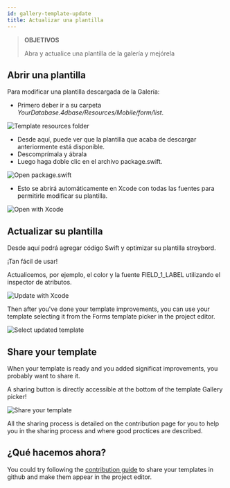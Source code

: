 ```yaml
---
id: gallery-template-update
title: Actualizar una plantilla
---
```


> **OBJETIVOS**
> 
> Abra y actualice una plantilla de la galería y mejórela

## Abrir una plantilla

Para modificar una plantilla descargada de la Galería:

* Primero deber ir a su carpeta *YourDatabase.4dbase/Resources/Mobile/form/list*.

![Template resources folder](assets/en/gallery/template-resources-folder.png)

* Desde aquí, puede ver que la plantilla que acaba de descargar anteriormente está disponible.
* Descomprímala y ábrala
* Luego haga doble clic en el archivo package.swift.

![Open package.swift](assets/en/gallery/open-package-swift.png)

* Esto se abrirá automáticamente en Xcode con todas las fuentes para permitirle modificar su plantilla.

![Open with Xcode](assets/en/gallery/open-with-xcode.png)

## Actualizar su plantilla

Desde aquí podrá agregar código Swift y optimizar su plantilla stroybord.

¡Tan fácil de usar!

Actualicemos, por ejemplo, el color y la fuente FIELD_1_LABEL utilizando el inspector de atributos.

![Update with Xcode](assets/en/gallery/update-template.png)

Then after you've done your template improvements, you can use your template selecting it from the Forms template picker in the project editor.

![Select updated template](assets/en/gallery/selelect-update-template.png)

## Share your template

When your template is ready and you added significat improvements, you probably want to share it.

A sharing button is directly accessible at the bottom of the template Gallery picker!

![Share your template](assets/en/gallery/share-template.png)

All the sharing process is detailed on the contribution page for you to help you in the sharing process and where good proctices are described.

## ¿Qué hacemos ahora?

You could try following the [contribution guide](https://github.com/4d-for-ios/gallery/blob/master/.github/CONTRIBUTING.md#how-do-you-add-a-package) to share your templates in github and make them appear in the project editor.






